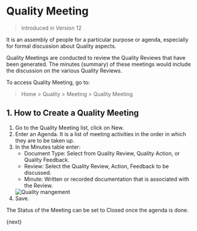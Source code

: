 <!-- add-breadcrumbs -->
# Quality Meeting

> Introduced in Version 12

It is an assembly of people for a particular purpose or agenda, especially for formal discussion about Quality aspects.

Quality Meetings are conducted to review the Quality Reviews that have been generated. The minutes (summary) of these meetings would include the discussion on the various Quality Reviews.

To access Quality Meeting, go to:
> Home > Quality > Meeting > Quality Meeting

## 1. How to Create a Quality Meeting

1. Go to the Quality Meeting list, click on New.
1. Enter an Agenda. It is a list of meeting activities in the order in which they are to be taken up.
1. In the Minutes table enter:
    - Document Type: Select from Quality Review, Quality Action, or Quality Feedback.
    - Review: Select the Quality Review, Action, Feedback to be discussed.
    - Minute: Written or recorded documentation that is associated with the Review.
    <img class="screenshot" alt="Quality mangement" src="{{docs_base_url}}/v13/assets/img/quality-management/creating-quality-goal.gif">
1. Save.

The Status of the Meeting can be set to Closed once the agenda is done.

{next}
